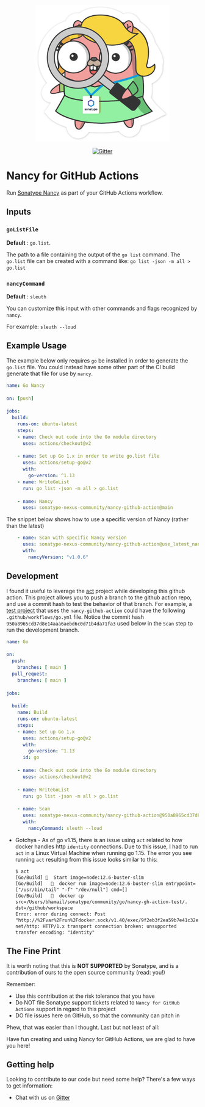 <p align="center">
    <img src="https://github.com/sonatype-nexus-community/nancy/blob/main/docs/images/nancy.png" width="350"/>
</p>

<p align="center">
    <a href="https://gitter.im/sonatype-nexus-community/nancy?utm_source=badge&utm_medium=badge&utm_campaign=pr-badge"><img src="https://badges.gitter.im/sonatype-nexus-community/nancy.svg" alt="Gitter"></img></a>
</p>

# Nancy for GitHub Actions

Run [Sonatype Nancy](https://github.com/sonatype-nexus-community/nancy) as part of your GitHub Actions workflow.

## Inputs

### `goListFile`

**Default** : `go.list`. 

The path to a file containing the output of the `go list` command.
The `go.list` file can be created with a command like: `go list -json -m all > go.list`

### `nancyCommand`

**Default** : `sleuth` 

You can customize this input with other commands and flags recognized by `nancy`. 
 
For example: `sleuth --loud`

## Example Usage

The example below only requires `go` be installed in order to generate the `go.list` file. 
You could instead have some other part of the CI build generate that file for use by `nancy`.
```yaml
name: Go Nancy

on: [push]

jobs:
  build:
    runs-on: ubuntu-latest
    steps:
    - name: Check out code into the Go module directory
      uses: actions/checkout@v2

    - name: Set up Go 1.x in order to write go.list file
      uses: actions/setup-go@v2
      with:
        go-version: ^1.13
    - name: WriteGoList
      run: go list -json -m all > go.list

    - name: Nancy
      uses: sonatype-nexus-community/nancy-github-action@main
```

The snippet below shows how to use a specific version of Nancy (rather than the latest)
```yaml
    - name: Scan with specific Nancy version
      uses: sonatype-nexus-community/nancy-github-action@use_latest_nancy
      with:
        nancyVersion: "v1.0.6"
```
## Development

I found it useful to leverage the [act](https://github.com/nektos/act) project while developing
this github action. This project allows you to push a branch to the github action repo, and use a commit hash to test the behavior
of that branch. For example, a [test project](https://github.com/bhamail/nancy-gh-action-test) that uses the `nancy-github-action` could have the following `.github/workflows/go.yml` file. 
Notice the commit hash `950a8965cd37d8e14aaa6aebd6c0d71b4da71fa3` used below in the `Scan` step to run the 
development branch. 

```yaml
name: Go

on:
  push:
    branches: [ main ]
  pull_request:
    branches: [ main ]

jobs:

  build:
    name: Build
    runs-on: ubuntu-latest
    steps:
    - name: Set up Go 1.x
      uses: actions/setup-go@v2
      with:
        go-version: ^1.13
      id: go

    - name: Check out code into the Go module directory
      uses: actions/checkout@v2

    - name: WriteGoList
      run: go list -json -m all > go.list

    - name: Scan
      uses: sonatype-nexus-community/nancy-github-action@950a8965cd37d8e14aaa6aebd6c0d71b4da71fa3
      with:
        nancyCommand: sleuth --loud
```
 
  * Gotchya - As of go v1.15, there is an issue using `act` related to how docker handles http `identity`
  connections. Due to this issue, I had to run `act` in a Linux Virtual Machine when running go 1.15. The error 
  you see running `act` resulting from this issue looks similar to this:
    ```
    $ act 
    [Go/Build] 🚀  Start image=node:12.6-buster-slim
    [Go/Build]   🐳  docker run image=node:12.6-buster-slim entrypoint=["/usr/bin/tail" "-f" "/dev/null"] cmd=[]
    [Go/Build]   🐳  docker cp src=/Users/bhamail/sonatype/community/go/nancy-gh-action-test/. dst=/github/workspace
    Error: error during connect: Post "http://%2Fvar%2Frun%2Fdocker.sock/v1.40/exec/9f2eb3f2ea59b7e41c32efe56a90c2919fe4b459b3f1e763dd02686f797839da/start": net/http: HTTP/1.x transport connection broken: unsupported transfer encoding: "identity"
    ```

## The Fine Print

It is worth noting that this is **NOT SUPPORTED** by Sonatype, and is a contribution of ours
to the open source community (read: you!)

Remember:

* Use this contribution at the risk tolerance that you have
* Do NOT file Sonatype support tickets related to `Nancy for GitHub Actions` support in regard to this project
* DO file issues here on GitHub, so that the community can pitch in

Phew, that was easier than I thought. Last but not least of all:

Have fun creating and using Nancy for GitHub Actions, we are glad to have you here!

## Getting help

Looking to contribute to our code but need some help? There's a few ways to get information:

* Chat with us on [Gitter](https://gitter.im/sonatype-nexus-community/nancy)
